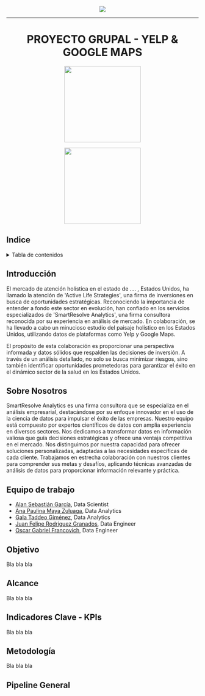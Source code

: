 <p align='center'>
<img src="https://d31uz8lwfmyn8g.cloudfront.net/Assets/logo-henry-white-lg.png">
</p>

<hr>

<h1 align="center">
<b>PROYECTO GRUPAL - YELP & GOOGLE MAPS</b>
</h1>

<p align="center">
<img src="https://upload.wikimedia.org/wikipedia/commons/thumb/a/ad/Yelp_Logo.svg/2560px-Yelp_Logo.svg.png"  height="200">
</p>
<p align="center">
<img src="https://upload.wikimedia.org/wikipedia/commons/thumb/b/bd/Google_Maps_Logo_2020.svg/512px-Google_Maps_Logo_2020.svg.png"  height="200"
</p>


## Indice

<details>
  <summary>Tabla de contenidos</summary>
  <ol>
    <li><a href="#Introducción">Introducción</a></li>
    <li><a href="#Sobre-Nosotros">Sobre Nosotros</a></li>
    <li><a href="#Equipo-de-Trabajo">Equipo de Trabajo</a></li>
    <li><a href="#Objetivo">Objetivo</a></li>
    <li><a href="#Alcance">Alcance</a></li>
    <li><a href="#Indicadores-Clave---KPIs">KPIs</a></li>
    <li><a href="#Metodología">Metodología</a></li>
    <li><a href="#Pipeline General">Pipeline General</a></li>
  </ol>
</details>


## Introducción

El mercado de atención holística en el estado de .... , Estados Unidos, ha llamado la atención de 'Active Life Strategies', una firma de inversiones en busca de oportunidades estratégicas. Reconociendo la importancia de entender a fondo este sector en evolución, han confiado en los servicios especializados de 'SmartResolve Analytics', una firma consultora reconocida por su experiencia en análisis de mercado. En colaboración, se ha llevado a cabo un minucioso estudio del paisaje holístico en los Estados Unidos, utilizando datos de plataformas como Yelp y Google Maps.

El propósito de esta colaboración es proporcionar una perspectiva informada y datos sólidos que respalden las decisiones de inversión. A través de un análisis detallado, no solo se busca minimizar riesgos, sino también identificar oportunidades prometedoras para garantizar el éxito en el dinámico sector de la salud en los Estados Unidos.

## Sobre Nosotros

SmartResolve Analytics es una firma consultora que se especializa en el análisis empresarial, destacándose por su enfoque innovador en el uso de la ciencia de datos para impulsar el éxito de las empresas. Nuestro equipo está compuesto por expertos científicos de datos con amplia experiencia en diversos sectores. Nos dedicamos a transformar datos en información valiosa que guía decisiones estratégicas y ofrece una ventaja competitiva en el mercado. Nos distinguimos por nuestra capacidad para ofrecer soluciones personalizadas, adaptadas a las necesidades específicas de cada cliente. Trabajamos en estrecha colaboración con nuestros clientes para comprender sus metas y desafíos, aplicando técnicas avanzadas de análisis de datos para proporcionar información relevante y práctica.

## Equipo de trabajo

- [Alan Sebastián García](https://www.linkedin.com/in/alanseb92/), Data Scientist
- [Ana Paulina Maya Zuluaga](https://www.linkedin.com/in/ana-paulina-maya-zuluaga/), Data Analytics
- [Gala Taddeo Giménez](https://www.linkedin.com/in/galataddeo/), Data Analytics
- [Juan Felipe Rodriguez Granados](https://www.linkedin.com/in/juan-felipe-rodriguez-granados-558673186/), Data Engineer
- [Oscar Gabriel Francovich](https://www.linkedin.com/in/oscargabrielfrancovich/), Data Engineer

## Objetivo

Bla bla bla

## Alcance

Bla bla bla

## Indicadores Clave - KPIs

Bla bla bla

## Metodología 

Bla bla bla

## Pipeline General

